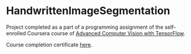 # HandwrittenImageSegmentation

Project completed as a part of a programming assignment of the self-enrolled Coursera course of [Advanced Computer Vision with TensorFlow](https://www.coursera.org/learn/advanced-computer-vision-with-tensorflow).

Course completion certificate [here](https://www.coursera.org/account/accomplishments/verify/UNK5EAW3NGHC).